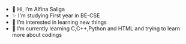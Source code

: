 - 👋 Hi, I’m Alfina Saliga 
- ✨ I'm studying First year in BE-CSE
- 👀 I’m interested in learning new things
- 🌱 I’m currently learning C,C++,Python and HTML and trying to learn more about codings 

<!---
Alfina-M/Alfina-M is a ✨ special ✨ repository because its `README.md` (this file) appears on your GitHub profile.
You can click the Preview link to take a look at your changes.
--->
